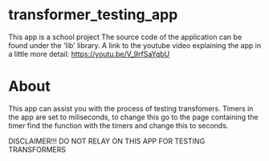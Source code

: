 # transformer_testing_app

This app is a school project
The source code of the application can be found under the 'lib' library.
A link to the youtube video explaining the app in a little more detail: https://youtu.be/V_9rfSaYqbU

# About

This app can assist you with the process of testing transfomers.
Timers in the app are set to miliseconds, to change this go to the page containing the timer find the function with the timers and change this to seconds.

DISCLAIMER!!!
DO NOT RELAY ON THIS APP FOR TESTING TRANSFORMERS
